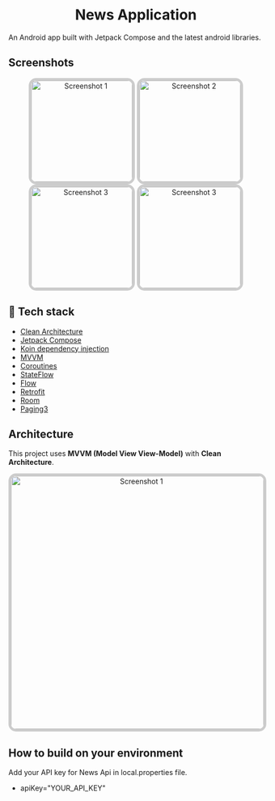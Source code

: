 <h1 align="center">News Application</h1>
An Android app built with Jetpack Compose and the latest android libraries.

## Screenshots
<div align="center">
  <img src="https://github.com/Asiasama710/NewsApp/assets/105972942/1e8fd797-09e3-4b2c-b7c2-35255fc509a2" alt="Screenshot 1" width="200" style="border: 5px solid #ccc; border-radius: 15px;">
  <img src="https://github.com/Asiasama710/NewsApp/assets/105972942/87772590-feb3-4d61-9f00-abc082793e0d" alt="Screenshot 2" width="200" style="border: 5px solid #ccc; border-radius: 15px;">
  <img src="https://github.com/Asiasama710/NewsApp/assets/105972942/2547e445-0612-44f1-94a1-eb1662b83154" alt="Screenshot 3" width="200" style="border: 5px solid #ccc; border-radius: 15px;">
  <img src="https://github.com/Asiasama710/NewsApp/assets/105972942/742de4d2-dd96-4daf-8952-47f9b134e9ed" alt="Screenshot 3" width="200" style="border: 5px solid #ccc; border-radius: 15px;">
</div>

## :rocket: Tech stack
- [Clean Architecture](https://blog.cleancoder.com/uncle-bob/2012/08/13/the-clean-architecture.html)
- [Jetpack Compose](https://developer.android.com/jetpack/compose?gclid=CjwKCAiAzKqdBhAnEiwAePEjktk3ROIIxTqejhHWkDEwSaQqoE6GgrNHM8iYKw8xHx5SPPDu0oJ_DxoC8LYQAvD_BwE&gclsrc=aw.ds)
- [Koin dependency injection](https://insert-koin.io/)
- [MVVM](https://en.wikipedia.org/wiki/Model%E2%80%93view%E2%80%93viewmodel)
- [Coroutines](https://developer.android.com/kotlin/coroutines)
- [StateFlow](https://developer.android.com/kotlin/flow/stateflow-and-sharedflow)
- [Flow](https://developer.android.com/kotlin/flow)
- [Retrofit](https://square.github.io/retrofit/)
- [Room](https://developer.android.com/jetpack/androidx/releases/room)
- [Paging3](https://developer.android.com/topic/libraries/architecture/paging/v3-overview)

## Architecture 
This project uses **MVVM (Model View View-Model)** with **Clean Architecture**.
<div align="center">
  <img src="https://github.com/Asiasama710/ChatApp/assets/105972942/c2f9828c-8fe4-4911-8f94-5548428bbb0b" alt="Screenshot 1" width="500" style="border: 5px solid #ccc; border-radius: 15px;">
</div>

## How to build on your environment
Add your API key for News Api in local.properties file.
- apiKey="YOUR_API_KEY"
